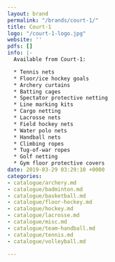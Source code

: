 ```yaml
---
layout: brand
permalink: "/brands/court-1/"
title: Court-1
logo: "/court-1-logo.jpg"
website: ''
pdfs: []
info: |-
  Available from Court-1:

  * Tennis nets
  * Floor/ice hockey goals
  * Archery curtains
  * Batting cages
  * Spectator protective netting
  * Line marking kits
  * Cargo netting
  * Lacrosse nets
  * Field hockey nets
  * Water polo nets
  * Handball nets
  * Climbing ropes
  * Tug-of-war ropes
  * Golf netting
  * Gym floor protective covers
date: 2019-03-29 03:29:10 +0000
categories:
- catalogue/archery.md
- catalogue/badminton.md
- catalogue/basketball.md
- catalogue/floor-hockey.md
- catalogue/hockey.md
- catalogue/lacrosse.md
- catalogue/misc.md
- catalogue/team-handball.md
- catalogue/tennis.md
- catalogue/volleyball.md

---
```


